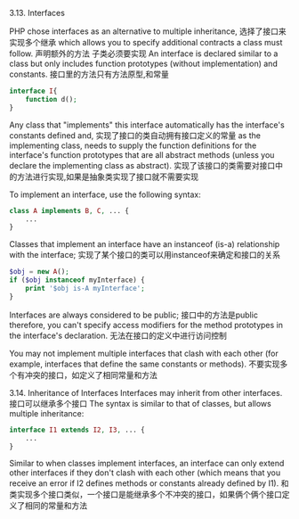 3.13. Interfaces

PHP chose interfaces as an alternative to multiple inheritance, 
选择了接口来实现多个继承
which allows you to specify additional contracts a class must follow. 
声明额外的方法 子类必须要实现
An interface is declared similar to a class but only includes function prototypes (without implementation) and constants. 
接口里的方法只有方法原型,和常量
```php
interface I{
    function d();
}
```
Any class that "implements" this interface automatically has the interface's constants defined and,
实现了接口的类自动拥有接口定义的常量
as the implementing class, needs to supply the function definitions for the interface's function prototypes that are all abstract methods 
(unless you declare the implementing class as abstract).
实现了该接口的类需要对接口中的方法进行实现,如果是抽象类实现了接口就不需要实现

To implement an interface, use the following syntax:
```php
class A implements B, C, ... {
    ...
}
```

Classes that implement an interface have an instanceof (is-a) relationship with the interface; 
实现了某个接口的类可以用instanceof来确定和接口的关系
```php
$obj = new A();
if ($obj instanceof myInterface) {
    print '$obj is-A myInterface';
}
```
Interfaces are always considered to be public;
接口中的方法是public
therefore, you can't specify access modifiers for the method prototypes in the interface's declaration.
无法在接口的定义中进行访问控制

You may not implement multiple interfaces that clash with each other (for example, interfaces that define the same constants or methods).
不要实现多个有冲突的接口，如定义了相同常量和方法


3.14. Inheritance of Interfaces
Interfaces may inherit from other interfaces. 
接口可以继承多个接口
The syntax is similar to that of classes, but allows multiple inheritance:
```php
interface I1 extends I2, I3, ... {
    ...
}
```
Similar to when classes implement interfaces, 
an interface can only extend other interfaces if they don't clash with each other 
(which means that you receive an error if I2 defines methods or constants already defined by I1).
和类实现多个接口类似，一个接口是能继承多个不冲突的接口，如果俩个俩个接口定义了相同的常量和方法 


